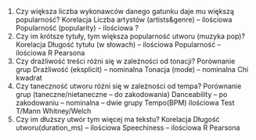 1.	Czy większa liczba wykonawców danego gatunku daje mu większą popularność?
Korelacja
Liczba artystów (artists&genre) – ilościowa
	Popularność (popularity)  - ilościowa
	?
2.	Czy im krótsze tytuły, tym większa popularność utworu (muzyka pop)?
Korelacja
Długość tytułu (w słowach) – ilościowa
Popularność – ilościowa
R Pearsona
3.	Czy drażliwość treści różni się w zależności od tonacji?
Porównanie grup
Drażliwość (eksplicit) – nominalna
Tonacja (mode) – nominalna
Chi kwadrat
4.	Czy taneczność utworu różni się w zależności od tempa?
Porównanie grup (taneczne/nietaneczne – do zakodowania)
Danceability – po zakodowaniu – nominalna – dwie grupy
Tempo(BPM) ilościowa
Test T/Mann Whitney/Welch
5.	Czy im dłuższy utwór tym więcej ma tekstu?
Korelacja
Długość utworu(duration_ms) – ilościowa
Speechiness – ilościowa
R Pearsona
